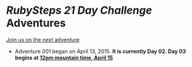 # *RubySteps 21 Day Challenge* Adventures

[Join us on the next adventure](http://www.rubysteps.com)

* Adventure 001 began on April 13, 2015. **It is currently Day 02. Day 03 begins at [12pm mountain time, April 15](http://everytimezone.com/#2015-4-15,360,cn3)**

